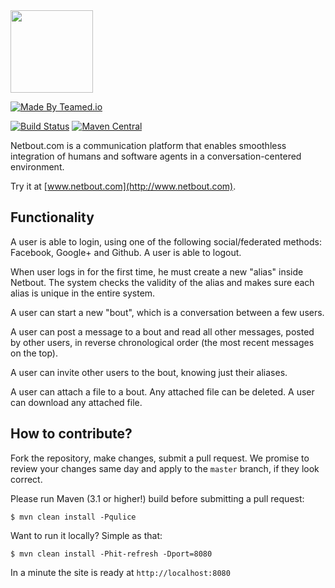 <img src="http://img.netbout.com/logo.svg" width="132px"/>

[![Made By Teamed.io](http://img.teamed.io/btn.svg)](http://www.teamed.io)

[![Build Status](https://travis-ci.org/yegor256/netbout.svg?branch=master)](https://travis-ci.org/yegor256/netbout)
[![Maven Central](https://maven-badges.herokuapp.com/maven-central/com.netbout/netbout/badge.svg)](https://maven-badges.herokuapp.com/maven-central/com.netbout/netbout)

Netbout.com is a communication platform that enables smoothless integration
of humans and software agents in a conversation-centered environment.

Try it at [www.netbout.com](http://www.netbout.com).

## Functionality

A user is able to login, using one of the following social/federated methods: Facebook, Google+ and Github.
A user is able to logout.

When user logs in for the first time, he must create a new "alias" inside Netbout. The system checks
the validity of the alias and makes sure each alias is unique in the entire system.

A user can start a new "bout", which is a conversation between a few users.

A user can post a message to a bout and read all other messages, posted by other users, in reverse chronological order (the most recent messages on the top).

A user can invite other users to the bout, knowing just their aliases.

A user can attach a file to a bout. Any attached file can be deleted. A user can download any attached file.

## How to contribute?

Fork the repository, make changes, submit a pull request.
We promise to review your changes same day and apply to
the `master` branch, if they look correct.

Please run Maven (3.1 or higher!) build before submitting a pull request:

```
$ mvn clean install -Pqulice
```

Want to run it locally? Simple as that:

```
$ mvn clean install -Phit-refresh -Dport=8080
```

In a minute the site is ready at `http://localhost:8080`
